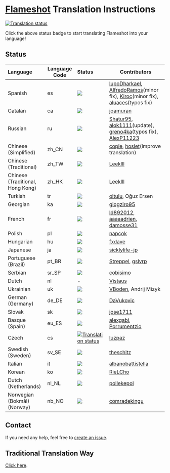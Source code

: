 # [Flameshot](https://flameshot.org) Translation Instructions
<a href="https://hosted.weblate.org/engage/flameshot/">
<img src="https://hosted.weblate.org/widgets/flameshot/-/flameshot/287x66-white.png" alt="Translation status" />
</a>

Click the above status badge to start translating Flameshot into your language!

## Status

| Language              | Language Code | Status | Contributors |
| :-------------------- | ----- | :---------- | ------------ |
| Spanish             | es | [![](https://hosted.weblate.org/widgets/flameshot/es/flameshot/svg-badge.svg)](https://hosted.weblate.org/engage/flameshot/es/) | [lupoDharkael](https://github.com/lupoDharkael), [AlfredoRamos](https://github.com/AlfredoRamos)(minor fix), [Kiroc](https://github.com/Kiroc)(minor fix), [aluaces](https://github.com/aluaces)(typos fix) |
| Catalan | ca    | [![](https://hosted.weblate.org/widgets/flameshot/ca/flameshot/svg-badge.svg)](https://hosted.weblate.org/engage/flameshot/ca/) | [joamuran](https://github.com/joamuran) |
| Russian | ru    | [![](https://hosted.weblate.org/widgets/flameshot/ru/flameshot/svg-badge.svg)](https://hosted.weblate.org/engage/flameshot/ru/) | [Shatur95](https://github.com/Shatur95), [alok1111](https://github.com/alok1111)(update), [greno4ka](https://github.com/greno4ka)(typos fix), [AlexP11223](https://github.com/AlexP11223) |
| Chinese (Simplified) | zh_CN | [![](https://hosted.weblate.org/widgets/flameshot/zh_Hans/flameshot/svg-badge.svg)](https://hosted.weblate.org/engage/flameshot/zh_Hans/) | [copie](https://github.com/copie), [hosiet](https://github.com/hosiet)(improve translation) |
| Chinese (Traditional) | zh_TW | [![](https://hosted.weblate.org/widgets/flameshot/zh_Hant/flameshot/svg-badge.svg)](https://hosted.weblate.org/engage/flameshot/zh_Hant/) | [Leeklll](https://github.com/Leeklll) |
| Chinese (Traditional, Hong Kong) | zh_HK | [![](https://hosted.weblate.org/widgets/flameshot/zh_Hant_HK/flameshot/svg-badge.svg)](https://hosted.weblate.org/engage/flameshot/zh_Hant_HK/) | [Leeklll](https://github.com/Leeklll) |
| Turkish               | tr | [![](https://hosted.weblate.org/widgets/flameshot/tr/flameshot/svg-badge.svg)](https://hosted.weblate.org/engage/flameshot/tr/) | [oltulu](https://github.com/oltulu), Oğuz Ersen |
| Georgian              | ka | [![](https://hosted.weblate.org/widgets/flameshot/ka/flameshot/svg-badge.svg)](https://hosted.weblate.org/engage/flameshot/ka/) | [giogziro95](https://github.com/giogziro95) |
| French                | fr | [![](https://hosted.weblate.org/widgets/flameshot/fr/flameshot/svg-badge.svg)](https://hosted.weblate.org/engage/flameshot/fr/) | [ld892012](https://github.com/ld892012), [aaaaadrien](https://github.com/aaaaadrien), [damosse31](https://github.com/damosse31) |
| Polish                | pl | [![](https://hosted.weblate.org/widgets/flameshot/pl/flameshot/svg-badge.svg)](https://hosted.weblate.org/engage/flameshot/pl/) | [napcok](https://github.com/napcok) |
| Hungarian             | hu | [![](https://hosted.weblate.org/widgets/flameshot/hu/flameshot/svg-badge.svg)](https://hosted.weblate.org/engage/flameshot/hu/) | [fxdave](https://github.com/fxdave) |
| Japanese              | ja | [![](https://hosted.weblate.org/widgets/flameshot/ja/flameshot/svg-badge.svg)](https://hosted.weblate.org/engage/flameshot/ja/) | [sicklylife-jp](https://github.com/sicklylife-jp) |
| Portuguese (Brazil) | pt_BR | [![](https://hosted.weblate.org/widgets/flameshot/pt_BR/flameshot/svg-badge.svg)](https://hosted.weblate.org/engage/flameshot/pt_BR/) | [Streppel](https://github.com/Streppel), [gslvrp](https://github.com/gslvrp) |
| Serbian               | sr_SP | [![](https://hosted.weblate.org/widgets/flameshot/sr_SP/flameshot/svg-badge.svg)](https://hosted.weblate.org/engage/flameshot/sr_SP/) | [cobisimo](https://github.com/cobisimo) |
| Dutch | nl | - | [Vistaus](https://github.com/Vistaus) |
| Ukrainian | uk | [![](https://hosted.weblate.org/widgets/flameshot/uk/flameshot/svg-badge.svg)](https://hosted.weblate.org/engage/flameshot/uk/) | [VBoden](https://github.com/VBoden), Andrij Mizyk |
| German (Germany) | de_DE | [![](https://hosted.weblate.org/widgets/flameshot/de/flameshot/svg-badge.svg)](https://hosted.weblate.org/engage/flameshot/de/) | [DaVukovic](https://github.com/DaVukovic) |
| Slovak | sk | [![](https://hosted.weblate.org/widgets/flameshot/sk/flameshot/svg-badge.svg)](https://hosted.weblate.org/engage/flameshot/sk/) | [jose1711](https://github.com/jose1711) |
| Basque (Spain) | eu_ES | [![](https://hosted.weblate.org/widgets/flameshot/eu/flameshot/svg-badge.svg)](https://hosted.weblate.org/engage/flameshot/eu/) | [alexgabi](https://github.com/alexgabi), [Porrumentzio](https://github.com/Porrumentzio) |
| Czech | cs | [![Translation status](https://hosted.weblate.org/widgets/flameshot/cs/flameshot/svg-badge.svg)](https://hosted.weblate.org/engage/flameshot/cs/) | [luzpaz](https://github.com/luzpaz) |
| Swedish (Sweden) | sv_SE | [![](https://hosted.weblate.org/widgets/flameshot/sv/flameshot/svg-badge.svg)](https://hosted.weblate.org/engage/flameshot/sv/) | [theschitz](https://github.com/theschitz) |
| Italian | it | [![](https://hosted.weblate.org/widgets/flameshot/it/flameshot/svg-badge.svg)](https://hosted.weblate.org/engage/flameshot/it/) | [albanobattistella](https://github.com/albanobattistella) |
| Korean | ko | [![](https://hosted.weblate.org/widgets/flameshot/ko/flameshot/svg-badge.svg)](https://hosted.weblate.org/engage/flameshot/ko/) | [RieLCho](https://github.com/RieLCho) |
| Dutch (Netherlands) | nl_NL | [![](https://hosted.weblate.org/widgets/flameshot/nl/flameshot/svg-badge.svg)](https://hosted.weblate.org/engage/flameshot/nl/) | [pollekepol](https://github.com/pollekepol) |
| Norwegian (Bokmål) (Norway) | nb_NO | [![](https://hosted.weblate.org/widgets/flameshot/nb_NO/flameshot/svg-badge.svg)](https://hosted.weblate.org/engage/flameshot/nb_NO/) | [comradekingu](https://github.com/comradekingu) |

## Contact

If you need any help, feel free to [create an issue](https://github.com/flameshot-org/translation-instruction/issues).

## Traditional Translation Way

[Click here](https://github.com/flameshot-org/translation-instruction/blob/master/Traditional_Translation_Way.md).
